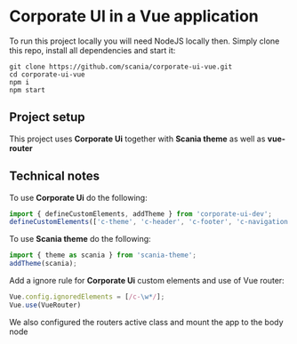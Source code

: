 # Corporate UI in a Vue application

To run this project locally you will need NodeJS locally then.
Simply clone this repo, install all dependencies and start it:
```
git clone https://github.com/scania/corporate-ui-vue.git
cd corporate-ui-vue
npm i
npm start
```

## Project setup
This project uses **Corporate Ui** together with **Scania theme** as well as **vue-router**

## Technical notes
To use **Corporate Ui** do the following:
```javascript
import { defineCustomElements, addTheme } from 'corporate-ui-dev';
defineCustomElements(['c-theme', 'c-header', 'c-footer', 'c-navigation', 'c-content']);
```
To use **Scania theme** do the following:
```javascript
import { theme as scania } from 'scania-theme';
addTheme(scania);
```
Add a ignore rule for **Corporate Ui** custom elements and use of Vue router:
```javascript
Vue.config.ignoredElements = [/c-\w*/];
Vue.use(VueRouter)
```
We also configured the routers active class and mount the app to the body node